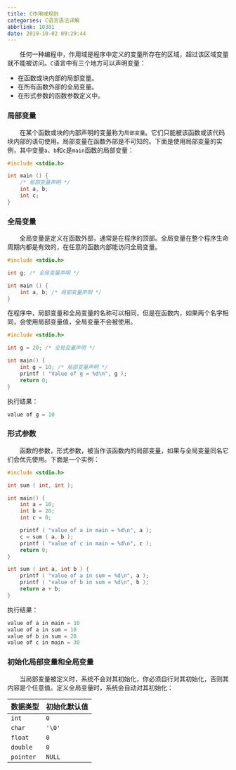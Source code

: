 ```yaml
---
title: C作用域规则
categories: C语言语法详解
abbrlink: 10381
date: 2019-10-02 09:29:44
---
```

&emsp;&emsp;任何一种编程中，作用域是程序中定义的变量所存在的区域，超过该区域变量就不能被访问。`C`语言中有三个地方可以声明变量：<!--more-->

- 在函数或块内部的局部变量。
- 在所有函数外部的全局变量。
- 在形式参数的函数参数定义中。

### 局部变量

&emsp;&emsp;在某个函数或块的内部声明的变量称为`局部变量`。它们只能被该函数或该代码块内部的语句使用。局部变量在函数外部是不可知的。下面是使用局部变量的实例，其中变量`a`、`b`和`c`是`main`函数的局部变量：

``` cpp
#include <stdio.h>

int main () {
    /* 局部变量声明 */
    int a, b;
    int c;
}
```

### 全局变量

&emsp;&emsp;全局变量是定义在函数外部，通常是在程序的顶部。全局变量在整个程序生命周期内都是有效的，在任意的函数内部能访问全局变量。

``` cpp
#include <stdio.h>

int g; /* 全局变量声明 */

int main () {
    int a, b; /* 局部变量声明 */
}
```

在程序中，局部变量和全局变量的名称可以相同，但是在函数内，如果两个名字相同，会使用局部变量值，全局变量不会被使用。

``` cpp
#include <stdio.h>

int g = 20; /* 全局变量声明 */

int main() {
    int g = 10; /* 局部变量声明 */
    printf ( "Value of g = %d\n", g );
    return 0;
}
```

执行结果：

``` cpp
value of g = 10
```

### 形式参数

&emsp;&emsp;函数的参数，形式参数，被当作该函数内的局部变量，如果与全局变量同名它们会优先使用。下面是一个实例：

``` cpp
#include <stdio.h>

int sum ( int, int );

int main() {
    int a = 10;
    int b = 20;
    int c = 0;

    printf ( "value of a in main = %d\n", a );
    c = sum ( a, b );
    printf ( "value of c in main = %d\n", c );
    return 0;
}

int sum ( int a, int b ) {
    printf ( "value of a in sum = %d\n", a );
    printf ( "value of b in sum = %d\n", b );
    return a + b;
}
```

执行结果：

``` cpp
value of a in main = 10
value of a in sum = 10
value of b in sum = 20
value of c in main = 30
```

### 初始化局部变量和全局变量

&emsp;&emsp;当局部变量被定义时，系统不会对其初始化，你必须自行对其初始化，否则其内容是个任意值。定义全局变量时，系统会自动对其初始化：

数据类型   | 初始化默认值
----------|------------
`int`     | `0`
`char`    | `'\0'`
`float`   | `0`
`double`  | `0`
`pointer` | `NULL`